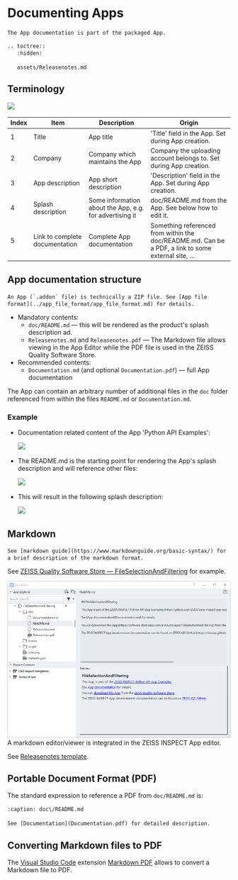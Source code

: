 # Documenting Apps

```{note}
The App documentation is part of the packaged App.
```

```{eval-rst}
.. toctree::
   :hidden:

   assets/Releasenotes.md
```

## Terminology

![](assets/add-on_terminology.png)

| Index | Item                           | Description                                                | Origin                                                              |
| ----- | ------------------------------ | ---------------------------------------------------------- | ------------------------------------------------------------------- |
|     1 | Title                          | App title                                                  | 'Title' field in the App. Set during App creation.                  |
|     2 | Company                        | Company which maintains the App                            | Company the uploading account belongs to. Set during App creation.  |
|     3 | App description                | App short description                                      | 'Description' field in the App. Set during App creation.            |
|     4 | Splash description             | Some information about the App, e.g. for advertising it    | doc/README.md from the App. See below how to edit it.               |
|     5 | Link to complete documentation | Complete App documentation | Something referenced from within the doc/README.md. Can be a PDF, a link to some external site, ... | 

## App documentation structure

```{note}
An App (`.addon` file) is technically a ZIP file. See [App file format](../app_file_format/app_file_format.md) for details.
```

* Mandatory contents:
  * `doc/README.md` &mdash; this will be rendered as the product's splash description ad.
  * `Releasenotes.md` and `Releasenotes.pdf` &mdash; The Markdown file allows viewing in the App Editor while the PDF file is used in the ZEISS Quality Software Store. 
* Recommended contents:
  * `Documentation.md` (and optional `Documentation.pdf`) &mdash; full App documentation

The App can contain an arbitrary number of additional files in the `doc` folder referenced from within the files `README.md` or `Documentation.md`.

### Example

* Documentation related content of the App 'Python API Examples':

    ![](assets/7-ZIP_README.png)

* The README.md is the starting point for rendering the App's splash description and will reference other files:

    ![](assets/Edit_README.png)

* This will result in the following splash description:

    ![](assets/splash.png)

## Markdown

```{note}
See [markdown guide](https://www.markdownguide.org/basic-syntax/) for a brief description of the markdown format.
```

See [ZEISS Quality Software Store &mdash; FileSelectionAndFiltering](https://software-store.zeiss.com/products/apps/FileSelectionAndFiltering) for example.

![](assets/markdown_editor_viewer.png)
A markdown editor/viewer is integrated in the ZEISS INSPECT App editor.

See [Releasenotes template](assets/Releasenotes.md).

## Portable Document Format (PDF)

The standard expression to reference a PDF from `doc/README.md` is:

```{code-block} markdown
:caption: doc\/README.md

See [Documentation](Documentation.pdf) for detailed description.
```

## Converting Markdown files to PDF

The [Visual Studio Code](https://code.visualstudio.com/) extension [Markdown PDF](https://marketplace.visualstudio.com/items?itemName=yzane.markdown-pdf) allows to convert a Markdown file to PDF.